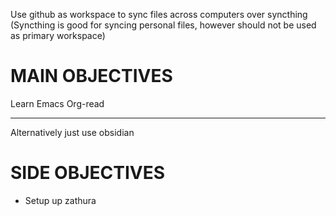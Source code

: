 Use github as workspace to sync files across computers over syncthing
(Syncthing is good for syncing personal files, however should not be used as primary workspace)

# MAIN OBJECTIVES

Learn Emacs Org-read

---

Alternatively just use obsidian


# SIDE OBJECTIVES

* Setup up zathura


